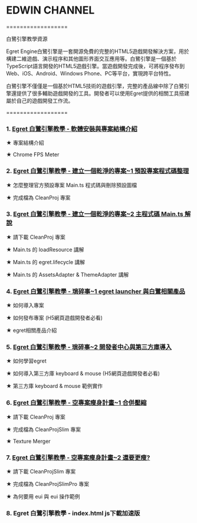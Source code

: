 # EDWIN CHANNEL
==================

白鷺引擎教學資源

Egret Engine白鷺引擎是一套開源免費的完整的HTML5遊戲開發解決方案，用於構建二維遊戲、演示程序和其他圖形界面交互應用等。白鷺引擎是一個基於TypeScript語言開發的HTML5遊戲引擎。當遊戲開發完成後，可將程序發布到Web、iOS、Android、Windows Phone、PC等平台，實現跨平台特性。

白鷺引擎不僅僅是一個基於HTML5技術的遊戲引擎，完整的產品線中除了白鷺引擎還提供了很多輔助遊戲開發的工具。開發者可以使用Egret提供的相關工具搭建屬於自己的遊戲開發工作流。

==================

### 1. [Egret 白鷺引擎教學 - 軟體安裝與專案結構介紹](https://www.youtube.com/watch?v=-SrDUz16YIs&list=PLblbeFJz5_8UOCQB8UV2OD9QcdYIKOKBg&index=1)

★ 專案結構介紹

★ Chrome FPS Meter

### 2. [Egret 白鷺引擎教學 - 建立一個乾淨的專案~1 預設專案程式碼整理](https://www.youtube.com/watch?v=-SrDUz16YIs&list=PLblbeFJz5_8UOCQB8UV2OD9QcdYIKOKBg&index=2)

★ 怎麼整理官方預設專案 Main.ts 程式碼與刪除預設圖檔

★ 完成檔為 CleanProj 專案

### 3. [Egret 白鷺引擎教學 - 建立一個乾淨的專案~2 主程式碼 Main.ts 解說](https://www.youtube.com/watch?v=-SrDUz16YIs&list=PLblbeFJz5_8UOCQB8UV2OD9QcdYIKOKBg&index=3)

★ 請下載 CleanProj 專案

★ Main.ts 的 loadResource 講解

★ Main.ts 的 egret.lifecycle 講解

★ Main.ts 的 AssetsAdapter & ThemeAdapter 講解

### 4. [Egret 白鷺引擎教學 - 瑣碎事~1 egret launcher 與白鷺相關產品](https://www.youtube.com/watch?v=-VHeJmgeokI&list=PLblbeFJz5_8UOCQB8UV2OD9QcdYIKOKBg&index=4)

★ 如何導入專案

★ 如何發布專案 (H5網頁遊戲開發者必看)

★ egret相關產品介紹

### 5. [Egret 白鷺引擎教學 - 瑣碎事~2 開發者中心與第三方庫導入](https://www.youtube.com/watch?v=-VHeJmgeokI&list=PLblbeFJz5_8UOCQB8UV2OD9QcdYIKOKBg&index=5)

★ 如何學習egret

★ 如何導入第三方庫 keyboard & mouse  (H5網頁遊戲開發者必看)

★ 第三方庫 keyboard & mouse 範例實作

### 6. [Egret 白鷺引擎教學 - 空專案瘦身計畫~1 合併壓縮](https://www.youtube.com/watch?v=-VHeJmgeokI&list=PLblbeFJz5_8UOCQB8UV2OD9QcdYIKOKBg&index=6)

★ 請下載 CleanProj 專案

★ 完成檔為 CleanProjSlim 專案

★ Texture Merger

### 7. [Egret 白鷺引擎教學 - 空專案瘦身計畫~2 還要更瘦?](https://www.youtube.com/watch?v=-VHeJmgeokI&list=PLblbeFJz5_8UOCQB8UV2OD9QcdYIKOKBg&index=7)

★ 請下載 CleanProjSlim 專案

★ 完成檔為 CleanProjSlimPro 專案

★ 為何要用 eui 與 eui 操作範例

### 8. Egret 白鷺引擎教學 - index.html js下載加速版